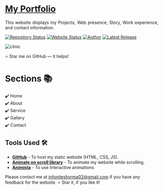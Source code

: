 # <a href="https://vinodjangid07.github.io/" target="_blank">My Portfolio</a>
<p align="justify">This website displays my Projects, Web presence, Story, Work experience, and contact information.</p>

[![Repository Status](https://img.shields.io/badge/Repository%20Status-Maintained-dark%20green.svg)]((https://github.com/niteshverma01/clinic-project))
[![Website Status](https://img.shields.io/badge/Website%20Status-Online-green)](https://niteshverma01.github.io/clinic-project/)
[![Author](https://img.shields.io/badge/Author-Nitesh%20Verma-purple.svg)]((https://www.instagram.com/niteshverma_01/))
[![Latest Release](https://img.shields.io/badge/Latest%26Release-26%27Dec%202024-yellow.svg)](https://github.com/niteshverma01/clinic-project)


![clinic](https://github.com/user-attachments/assets/5b7c4212-4f5a-4580-a91a-bc3d51070db5)



:star: Star me on GitHub — it helps!

# Sections 📚

✔️ Home \
✔️ About  \
✔️ Service \
✔️ Gallery \
✔️ Contact 



## Tools Used 🛠️
* [<b>GitHub</b>](https://github.com/) - To host my static website (HTML, CSS, JS).
* [<b>Animate on scroll library</b>](https://github.com/michalsnik/aos) - To animate my website while scrolling.
* [<b>Animista</b>](https://animista.net/) - To use Interactive animations


Please contact me at infoniteshvrma02@gmail.com if you have any feedback for the website. :star: Star it, if you like it!
